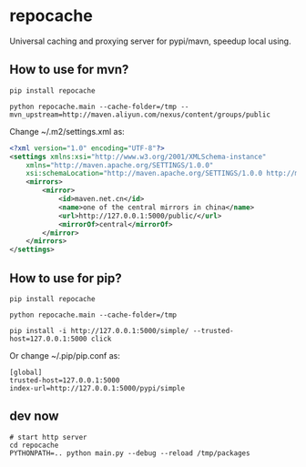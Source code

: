 # repocache
Universal caching and proxying server for pypi/mavn, speedup local using.

## How to use for mvn?
```shell
pip install repocache

python repocache.main --cache-folder=/tmp --mvn_upstream=http://maven.aliyun.com/nexus/content/groups/public
```

Change ~/.m2/settings.xml as:
```xml
<?xml version="1.0" encoding="UTF-8"?>
<settings xmlns:xsi="http://www.w3.org/2001/XMLSchema-instance"
    xmlns="http://maven.apache.org/SETTINGS/1.0.0"
    xsi:schemaLocation="http://maven.apache.org/SETTINGS/1.0.0 http://maven.apache.org/xsd/settings-1.0.0.xsd">
    <mirrors>
        <mirror>
            <id>maven.net.cn</id>
            <name>one of the central mirrors in china</name>
            <url>http://127.0.0.1:5000/public/</url>
            <mirrorOf>central</mirrorOf>
        </mirror>
    </mirrors>
</settings>
```

## How to use for pip?
```shell
pip install repocache

python repocache.main --cache-folder=/tmp
```

```shell
pip install -i http://127.0.0.1:5000/simple/ --trusted-host=127.0.0.1:5000 click
```

Or change ~/.pip/pip.conf as:
```
[global]
trusted-host=127.0.0.1:5000
index-url=http://127.0.0.1:5000/pypi/simple
```


## dev now
```shell
# start http server
cd repocache
PYTHONPATH=.. python main.py --debug --reload /tmp/packages
```
